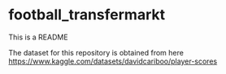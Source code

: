 # football_transfermarkt
This is a README



The dataset for this repository is obtained from here https://www.kaggle.com/datasets/davidcariboo/player-scores
